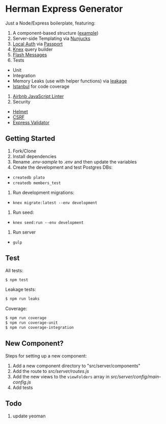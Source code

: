 # Herman Express Generator

Just a Node/Express boilerplate, featuring:

1. A component-based structure ([example](./src/server/components/users))
1. Server-side Templating via [Nunjucks](https://mozilla.github.io/nunjucks/)
1. [Local Auth](src/server/auth/strategies/local.js) via [Passport](http://passportjs.org/)
1. [Knex](http://knexjs.org/) query builder
1. [Flash Messages](https://github.com/jaredhanson/connect-flash)
1. Tests
  - Unit
  - Integration
  - Memory Leaks (use with helper functions) via [leakage](https://github.com/andywer/leakage)
  - [Istanbul](https://github.com/gotwarlost/istanbul) for code coverage
1. [Airbnb JavaScript Linter](https://github.com/airbnb/javascript)
1. Security
  - [Helmet](https://github.com/helmetjs/helmet)
  - [CSRF](https://github.com/expressjs/csurf)
  - [Express Validator](https://github.com/ctavan/express-validator)

## Getting Started

1. Fork/Clone
1. Install dependencies
1. Rename *.env-sample* to *.env* and then update the variables
1. Create the development and test Postgres DBs:
  - `createdb plato`
  - `createdb members_test`
1. Run development migrations:
  - `knex migrate:latest --env development`
1. Run seed:
  - `knex seed:run --env development`
1. Run server
  - `gulp`

## Test

All tests:

```sh
$ npm test
```

Leakage tests:

```sh
$ npm run leaks
```

Coverage:

```sh
$ npm run coverage
$ npm run coverage-unit
$ npm run coverage-integration
```

## New Component?

Steps for setting up a new component:

1. Add a new component directory to "src/server/components"
1. Add the route to *src/server/routes.js*
1. Add the new views to the `viewFolders` array in *src/server/config/main-config.js*
1. Add tests

## Todo

1. update yeoman
